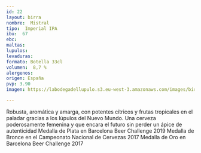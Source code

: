 ```yaml
---
id: 22
layout: birra
nombre:  Mistral
tipo:  Imperial IPA
ibu:  67
ebc:
maltas: 
lupulos: 
levaduras: 
formato: Botella 33cl
volumen:  8,7 %
alergenos: 
origen: España
pvp: 3.90
imagen: https://labodegadellupulo.s3.eu-west-3.amazonaws.com/images/birras/mistral.jpg

---
```

Robusta, aromática y amarga, con potentes cítricos y frutas tropicales en el paladar gracias a los lúpulos del Nuevo Mundo. Una cerveza poderosamente femenina y que encara el futuro sin perder un ápice de autenticidad
Medalla de Plata en Barcelona Beer Challenge 2019
Medalla de Bronce en el Campeonato Nacional de Cervezas 2017
Medalla de Oro en Barcelona Beer Challenge 2017























